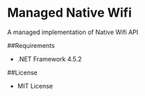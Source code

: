 ﻿Managed Native Wifi
===================

A managed implementation of Native Wifi API

##Requirements

 * .NET Framework 4.5.2

##License

 - MIT License
